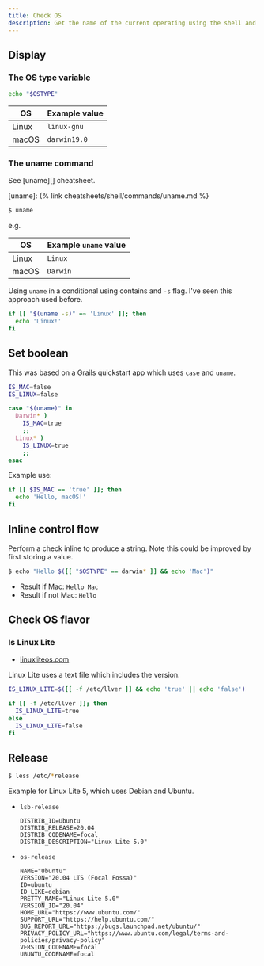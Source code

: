 ```yaml
---
title: Check OS
description: Get the name of the current operating using the shell and use it in control flow
---
```



## Display

### The OS type variable

```sh
echo "$OSTYPE"
```

| OS    | Example value |
| ----- | ------------- |
| Linux | `linux-gnu`   |
| macOS | `darwin19.0`  |

### The uname command

See [uname][] cheatsheet.

[uname]: {% link cheatsheets/shell/commands/uname.md %}

```sh
$ uname
```

e.g.

| OS    | Example `uname` value |
| ----- | --------------------- |
| Linux | `Linux`               |
| macOS | `Darwin`              |


Using `uname` in a conditional using contains and `-s` flag. I've seen this approach used before.

```sh
if [[ "$(uname -s)" =~ 'Linux' ]]; then
  echo 'Linux!'
fi
```


## Set boolean

This was based on a Grails quickstart app which uses `case` and `uname`.

```sh
IS_MAC=false
IS_LINUX=false

case "$(uname)" in
  Darwin* )
    IS_MAC=true
    ;;
  Linux* )
    IS_LINUX=true
    ;;
esac
```

Example use:

```sh
if [[ $IS_MAC == 'true' ]]; then
  echo 'Hello, macOS!'
fi
```


## Inline control flow

Perform a check inline to produce a string. Note this could be improved by first storing a value.

```sh
$ echo "Hello $([[ "$OSTYPE" == darwin* ]] && echo 'Mac')"
```

- Result if Mac: `Hello Mac`
- Result if not Mac: `Hello`


## Check OS flavor

### Is Linux Lite

- [linuxliteos.com](https://linuxliteos.com/)

Linux Lite uses a text file which includes the version.

```sh
IS_LINUX_LITE=$([[ -f /etc/llver ]] && echo 'true' || echo 'false')
```

```sh
if [[ -f /etc/llver ]]; then
  IS_LINUX_LITE=true
else
  IS_LINUX_LITE=false
fi
```

## Release

```sh
$ less /etc/*release
```

Example for Linux Lite 5, which uses Debian and Ubuntu.

- `lsb-release`
    ```
    DISTRIB_ID=Ubuntu
    DISTRIB_RELEASE=20.04
    DISTRIB_CODENAME=focal
    DISTRIB_DESCRIPTION="Linux Lite 5.0"
    ```
- `os-release`
    ```
    NAME="Ubuntu"
    VERSION="20.04 LTS (Focal Fossa)"
    ID=ubuntu
    ID_LIKE=debian
    PRETTY_NAME="Linux Lite 5.0"
    VERSION_ID="20.04"
    HOME_URL="https://www.ubuntu.com/"
    SUPPORT_URL="https://help.ubuntu.com/"
    BUG_REPORT_URL="https://bugs.launchpad.net/ubuntu/"
    PRIVACY_POLICY_URL="https://www.ubuntu.com/legal/terms-and-policies/privacy-policy"
    VERSION_CODENAME=focal
    UBUNTU_CODENAME=focal
    ```
